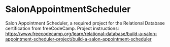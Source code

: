 # SalonAppointmentScheduler

Salon Appointment Scheduler, a required project for the Relational Database certification from freeCodeCamp. Project instructions: https://www.freecodecamp.org/learn/relational-database/build-a-salon-appointment-scheduler-project/build-a-salon-appointment-scheduler
